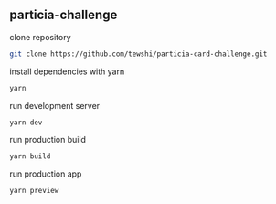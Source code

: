 ## particia-challenge

clone repository
```bash
git clone https://github.com/tewshi/particia-card-challenge.git
```

install dependencies with yarn
```bash
yarn
```

run development server
```bash
yarn dev
```

run production build
```bash
yarn build
```

run production app
```bash
yarn preview
```